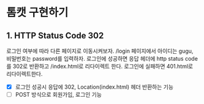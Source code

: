 # 톰캣 구현하기

## 1. HTTP Status Code 302

로그인 여부에 따라 다른 페이지로 이동시켜보자.
/login 페이지에서 아이디는 gugu, 비밀번호는 password를 입력하자.
로그인에 성공하면 응답 헤더에 http status code를 302로 반환하고 /index.html로 리다이렉트 한다.
로그인에 실패하면 401.html로 리다이렉트한다.

- [x] 로그인 성공시 응답에 302, Location(index.html) 헤더 반환하는 기능
- [ ] POST 방식으로 회원가입, 로그인 기능
